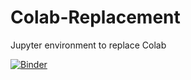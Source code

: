 # Colab-Replacement
Jupyter environment to replace Colab

[![Binder](https://mybinder.org/badge_logo.svg)](https://mybinder.org/v2/gh/awchisholm/Colab-Replacement.git/HEAD)
